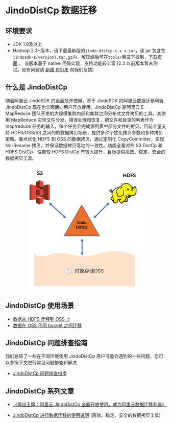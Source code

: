 # JindoDistCp 数据迁移

## 环境要求
* JDK 1.8及以上
* Hadoop 2.3+版本，请下载最新版的`jindo-distcp-x.x.x.jar`，该 jar 包含在`jindosdk-${version}.tar.gz`内，解压缩后可在`tools/`目录下找到，[下载页面](/docs/user/4.x/jindodata_download.md) 。
该版本基于 native 代码实现，支持功能较丰富
(2.3 以前版本暂未测试，如有问题请 [新建 ISSUE](https://github.com/aliyun/alibabacloud-jindodata/issues/new) 向我们反馈)

## 什么是 JindoDistCp
随着阿里云 JindoSDK 的全面放开使用，基于 JindoSDK 的阿里云数据迁移利器 JindoDistCp 现在也全面面向用户开放使用。JindoDistCp 是阿里云 E-MapReduce 团队开发的大规模集群内部和集群之间分布式文件拷贝的工具。其使用 MapReduce 实现文件分发，错误处理和恢复，把文件和目录的列表作为 map/reduce 任务的输入，每个任务会完成源列表中部分文件的拷贝。目前全量支持 HDFS/OSS/S3 之间的的数据拷贝场景，提供多种个性化拷贝参数和多种拷贝策略。重点优化 HDFS 到 OSS 的数据拷贝，通过定制化 CopyCommitter，实现 No-Rename 拷贝，并保证数据拷贝落地的一致性。功能全量对齐 S3 DistCp 和 HDFS DistCp，性能较 HDFS DistCp 有较大提升，目标提供高效、稳定、安全的数据拷贝工具。

<div align=center>
<img src="../pic/jindo_distcp.png" width = "370" height = "390" />
</div>

## JindoDistCp 使用场景

* [数据从 HDFS 迁移到 OSS 上](jindo_distcp_on_hdfs_to_oss.md)
* [数据在 OSS 不同 bucket 之间迁移](jindo_distcp_on_oss_to_oss.md)

## JindoDistCp 问题排查指南
我们总结了一些在不同环境使用 JindoDistCp 用户可能会遇到的一些问题，您可以参照下文进行常见问题排查和解决
* [JindoDistCp 问题排查指南](jindo_distcp_QA.md)

## JindoDistCp 系列文章
* [《再出王牌：阿里云 JindoDistCp 全面开放使用，成为阿里云数据迁移利器》](https://developer.aliyun.com/article/767803)

* [JindoDistCp 进行数据迁移的使用说明](jindo_distcp_how_to.md) (高效、稳定、安全的数据拷贝工具)
